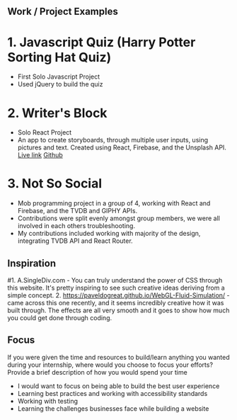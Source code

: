 ## Work / Project Examples

# 1. Javascript Quiz (Harry Potter Sorting Hat Quiz)

- First Solo Javascript Project
- Used jQuery to build the quiz

# 2. Writer's Block
- Solo React Project
-	An app to create storyboards, through multiple user inputs, using pictures and text. Created using React, Firebase, and the Unsplash API. 
[Live link](https://hiraahsan.github.io/hira-ahsan-project-five/)
[Github](https://github.com/hiraahsan/hira-ahsan-project-five)

# 3. Not So Social 
- Mob programming project in a group of 4, working with React and Firebase, and the TVDB and GIPHY APIs. 
- Contributions were split evenly amongst group members, we were all involved in each others troubleshooting.
- My contributions included working with majority of the design, integrating TVDB API and React Router. 


## Inspiration

#1. A.SingleDiv.com - You can truly understand the power of CSS through this website. It's pretty inspiring to see such creative ideas deriving from a simple concept.
2. https://paveldogreat.github.io/WebGL-Fluid-Simulation/ - came across this one recently, and it seems incredibly creative how it was built through. The effects are all very smooth and it goes to show how much you could get done through coding. 

## Focus

If you were given the time and resources to build/learn anything you wanted during your internship, where would you choose to focus your efforts? Provide a brief description of how you would spend your time

- I would want to focus on being able to build the best user experience
- Learning best practices and working with accessibility standards
- Working with testing
- Learning the challenges businesses face while building a website